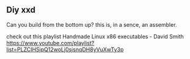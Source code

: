 ## Diy xxd

Can you build from the bottom up? this is, in a sence, an assembler.

check out this playlist
Handmade Linux x86 executables - David Smith
https://www.youtube.com/playlist?list=PLZCIHSjpQ12woLj0sjsnqDH8yVuXwTy3p
